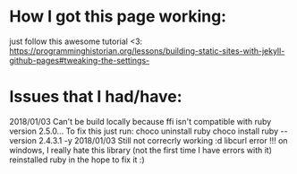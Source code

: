 # How I got this page working:
just follow this awesome tutorial <3:
https://programminghistorian.org/lessons/building-static-sites-with-jekyll-github-pages#tweaking-the-settings-

# Issues that I had/have:

2018/01/03 Can't be build locally because ffi isn't compatible with ruby version 2.5.0...
		   To fix this just run: choco uninstall ruby
								 choco install ruby --version 2.4.3.1 -y
2018/01/03 Still not correcrly working :d
		   libcurl error !!! on windows, I really hate this library (not the first time I have errors with it)
		   reinstalled ruby in the hope to fix it :)